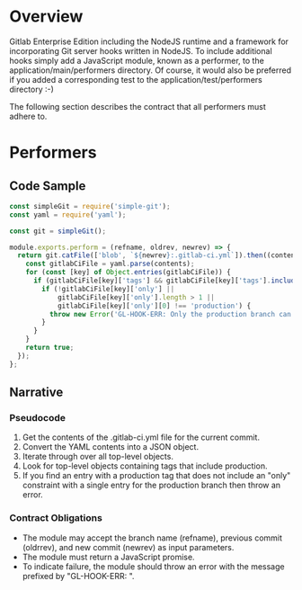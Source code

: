 # Overview
Gitlab Enterprise Edition including the NodeJS runtime and a framework for incorporating Git server hooks written in NodeJS.  To include additional hooks simply add a JavaScript module, known as a performer, to the application/main/performers directory.  Of course, it would also be preferred if you added a corresponding test to the application/test/performers directory :-)

The following section describes the contract that all performers must adhere to.

# Performers
## Code Sample
```javascript
const simpleGit = require('simple-git');
const yaml = require('yaml');

const git = simpleGit();

module.exports.perform = (refname, oldrev, newrev) => {
  return git.catFile(['blob', `${newrev}:.gitlab-ci.yml`]).then((contents) => {
    const gitlabCiFile = yaml.parse(contents);
    for (const [key] of Object.entries(gitlabCiFile)) {
      if (gitlabCiFile[key]['tags'] && gitlabCiFile[key]['tags'].includes('production')) {
        if (!gitlabCiFile[key]['only'] ||
            gitlabCiFile[key]['only'].length > 1 ||
            gitlabCiFile[key]['only'][0] !== 'production') {
          throw new Error('GL-HOOK-ERR: Only the production branch can target the production Gitlab runner.');
        }
      }
    }
    return true;
  });
};
```
## Narrative
### Pseudocode
1. Get the contents of the .gitlab-ci.yml file for the current commit.
2. Convert the YAML contents into a JSON object.
3. Iterate through over all top-level objects.
4. Look for top-level objects containing tags that include production.
5. If you find an entry with a production tag that does not include an "only" constraint with a single entry for the production branch then throw an error.
### Contract Obligations
* The module may accept the branch name (refname), previous commit (oldrrev), and new commit (newrev) as input parameters.
* The module must return a JavaScript promise.
* To indicate failure, the module should throw an error with the message prefixed by "GL-HOOK-ERR: ".

